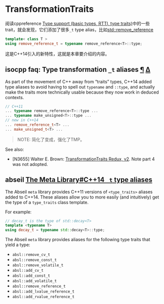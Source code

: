 # TransformationTraits

阅读cppreference [Type support (basic types, RTTI, type traits)](https://en.cppreference.com/w/cpp/types)中的一些trait，就会发现，它们添加了很多`_t` type alias，比如[std::remove_reference](https://en.cppreference.com/w/cpp/types/remove_reference)

```C++
template< class T >
using remove_reference_t = typename remove_reference<T>::type;
```

这是C++14引入的新特性，这就是本章要介绍的内容。

## isocpp faq: Type transformation `_t` aliases [¶](https://isocpp.org/wiki/faq/cpp14-library#type-transformation-aliases) [Δ](https://isocpp.org/wiki/faq/cpp14-library#)

As part of the movement of C++ away from “traits” types, C++14 added type aliases to avoid having to spell out `typename` and `::type`, and actually make the traits more technically usable because they now work in deduced contexts.

```cpp
// C++11
... typename remove_reference<T>::type ...
... typename make_unsigned<T>::type ...
// new in C++14 
... remove_reference_t<T> ...
... make_unsigned_t<T> ...
```

> NOTE: 简化了变成，强化了TMP。



See also:

- [N3655] Walter E. Brown: [TransformationTraits Redux, v2](http://isocpp.org/files/papers/N3655.pdf). Note part 4 was not adopted.



## abseil [The Meta Library#C++14 `_t` type aliases](https://abseil.io/docs/cpp/guides/meta#c14-_t-type-aliases)

The Abseil `meta` library provides C++11 versions of `<type_traits>` aliases added to C++14. These aliases allow you to more easily (and intuitively) get the type of a `type_traits` class template.

For example:

```C++
// decay_t is the type of std::decay<T>
template <typename T>
using decay_t = typename std::decay<T>::type;
```

The Abseil `meta` library provides aliases for the following type traits that yield a type:

- `absl::remove_cv_t`
- `absl::remove_const_t`
- `absl::remove_volatile_t`
- `absl::add_cv_t`
- `absl::add_const_t`
- `absl::add_volatile_t`
- `absl::remove_reference_t`
- `absl::add_lvalue_reference_t`
- `absl::add_rvalue_reference_t`



